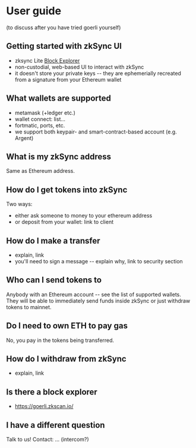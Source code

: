 # User guide

(to discuss after you have tried goerli yourself)

## Getting started with zkSync UI

- zksync Lite [Block Explorer](https://goerli.zkscan.io/)
- non-custodial, web-based UI to interact with zkSync
- it doesn't store your private keys -- they are ephemerially recreated from a signature from your Ethereum wallet

## What wallets are supported

- metamask (+ledger etc.)
- wallet connect: list...
- fortmatic, ports, etc.
- we support both keypair- and smart-contract-based account (e.g. Argent)

## What is my zkSync address

Same as Ethereum address.

## How do I get tokens into zkSync

Two ways:

- either ask someone to money to your ethereum address
- or deposit from your wallet: link to client

## How do I make a transfer

- explain, link
- you'll need to sign a message -- explain why, link to security section

## Who can I send tokens to

Anybody with an Ethereum account -- see the list of supported wallets. They will be able to immediately send funds inside zkSync or just withdraw tokens to mainnet.

## Do I need to own ETH to pay gas

No, you pay in the tokens being transferred.

## How do I withdraw from zkSync

- explain, link

## Is there a block explorer

- https://goerli.zkscan.io/

## I have a different question

Talk to us! Contact: ... (intercom?)
